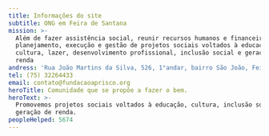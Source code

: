 ```yaml
---
title: Informações do site
subtitle: ONG em Feira de Santana
mission: >-
  Além de fazer assistência social, reunir recursos humanos e financeiros para o
  planejamento, execução e gestão de projetos sociais voltados à educação,
  cultura, lazer, desenvolvimento profissional, inclusão social e geração de
  renda
andress: 'Rua João Martins da Silva, 526, 1°andar, bairro São João, Feira de Santana'
tel: (75) 32264433
email: contato@fundacaoaprisco.org
heroTitle: Comunidade que se propõe a fazer o bem.
heroText: >-
  Promovemos projetos sociais voltados à educação, cultura, inclusão social e
  geração de renda.
peopleHelped: 5674
---
```


